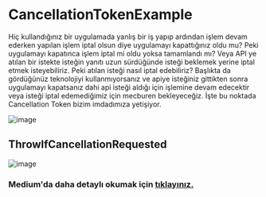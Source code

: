 # CancellationTokenExample

Hiç kullandığınız bir uygulamada yanlış bir iş yapıp ardından işlem devam ederken yapılan işlem iptal olsun diye uygulamayı kapattığınız oldu mu? 
Peki uygulamayı kapatınca işlem iptal mi oldu yoksa tamamlandı mı? Veya API ye atılan bir istekte isteğin yanıtı uzun sürdüğünde isteği beklemek yerine iptal etmek isteyebiliriz. 
Peki atılan isteği nasıl iptal edebiliriz?
Başlıkta da gördüğünüz teknolojiyi kullanmıyorsanız ve apiye isteğiniz gittikten sonra uygulamayı kapatsanız dahi api isteği aldığı için işlemine devam edecektir 
veya isteği iptal edemediğimiz için mecburen bekleyeceğiz.
İşte bu noktada Cancellation Token bizim imdadımıza yetişiyor.

![image](https://user-images.githubusercontent.com/12509659/156037764-a93fc3d5-7221-4cab-8593-6ba8bc47ded4.png)

## ThrowIfCancellationRequested
![image](https://cdn-images-1.medium.com/max/800/1*esDnGruq1P0SV40EwM-IOQ.png)

### Medium'da daha detaylı okumak için [tıklayınız.](https://medium.com/@nihatclk/cancellation-token-kullan%C4%B1m%C4%B1-a033ff19e118)
